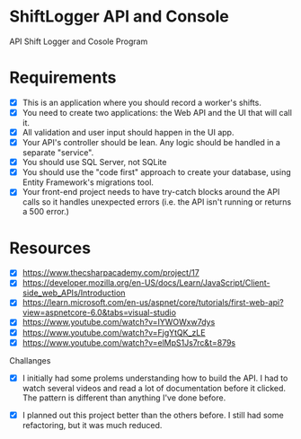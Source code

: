 # ShiftLogger API and Console 
API Shift Logger and Cosole Program
# Requirements 
 - [x] This is an application where you should record a worker's shifts.
 - [x] You need to create two applications: the Web API and the UI that will call it.
 - [x] All validation and user input should happen in the UI app.
 - [x] Your API's controller should be lean. Any logic should be handled in a separate "service".
 - [x] You should use SQL Server, not SQLite
 - [x] You should use the "code first" approach to create your database, using Entity Framework's migrations tool.
 - [x] Your front-end project needs to have try-catch blocks around the API calls so it handles unexpected errors (i.e. the API isn't running or returns a 500 error.)

# Resources
 - [x] https://www.thecsharpacademy.com/project/17
 - [x] https://developer.mozilla.org/en-US/docs/Learn/JavaScript/Client-side_web_APIs/Introduction
 - [x] https://learn.microsoft.com/en-us/aspnet/core/tutorials/first-web-api?view=aspnetcore-6.0&tabs=visual-studio
 - [x] https://www.youtube.com/watch?v=IYWOWxw7dys
 - [x] https://www.youtube.com/watch?v=FjgYtQK_zLE
 - [x] https://www.youtube.com/watch?v=elMpS1Js7rc&t=879s

Challanges
  - [x] I initially had some prolems understanding how to build the API.  I had to watch several videos and read a lot of documentation before it clicked.  The pattern is different than anything I've done before.
  - [x] I planned out this project better than the others before.  I still had some refactoring, but it was much reduced.
  
